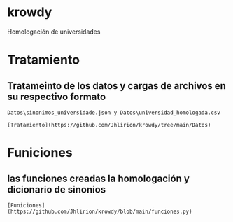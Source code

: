 # krowdy
Homologación de universidades

# Tratamiento
## Tratameinto de los datos y cargas de archivos en su respectivo formato
    Datos\sinonimos_universidade.json y Datos\universidad_homologada.csv

    [Tratamiento](https://github.com/Jhlirion/krowdy/tree/main/Datos)


# Funiciones
## las funciones creadas la homologación y dicionario de sinonios

    [Funiciones](https://github.com/Jhlirion/krowdy/blob/main/funciones.py)

